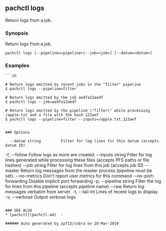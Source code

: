## pachctl logs

Return logs from a job.

### Synopsis


Return logs from a job.

```
pachctl logs [--pipeline=<pipeline>|--job=<job>] [--datum=<datum>]
```

### Examples

```
```sh

# Return logs emitted by recent jobs in the "filter" pipeline
$ pachctl logs --pipeline=filter

# Return logs emitted by the job aedfa12aedf
$ pachctl logs --job=aedfa12aedf

# Return logs emitted by the pipeline \"filter\" while processing /apple.txt and a file with the hash 123aef
$ pachctl logs --pipeline=filter --inputs=/apple.txt,123aef
```
```

### Options

```
      --datum string         Filter for log lines for this datum (accepts datum ID)
  -f, --follow               Follow logs as more are created.
      --inputs string        Filter for log lines generated while processing these files (accepts PFS paths or file hashes)
      --job string           Filter for log lines from this job (accepts job ID)
      --master               Return log messages from the master process (pipeline must be set).
      --no-metrics           Don't report user metrics for this command
      --no-port-forwarding   Disable implicit port forwarding
  -p, --pipeline string      Filter the log for lines from this pipeline (accepts pipeline name)
      --raw                  Return log messages verbatim from server.
  -t, --tail int             Lines of recent logs to display.
  -v, --verbose              Output verbose logs
```

### SEE ALSO
* [pachctl](pachctl.md)	 - 

###### Auto generated by spf13/cobra on 28-Mar-2019
